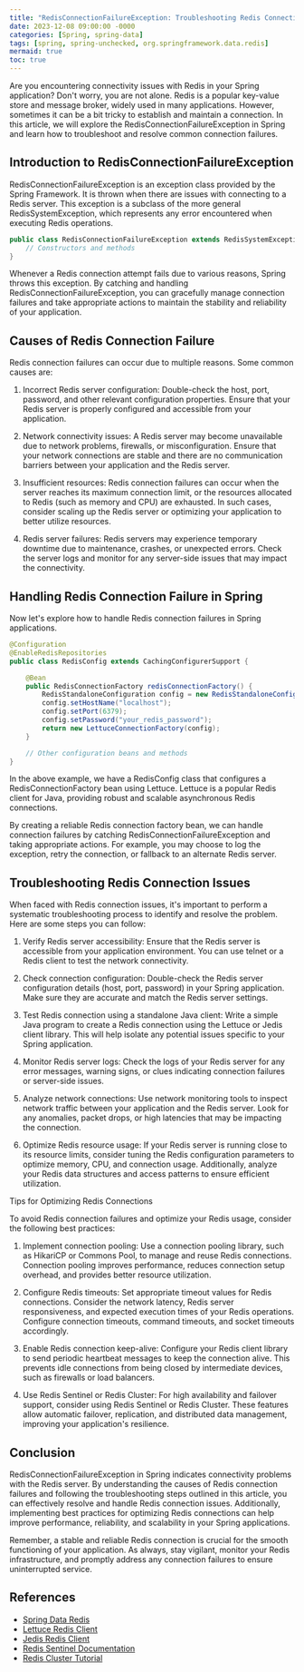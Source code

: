 ```yaml
---
title: "RedisConnectionFailureException: Troubleshooting Redis Connection Issues in Spring"
date: 2023-12-08 09:00:00 -0000
categories: [Spring, spring-data]
tags: [spring, spring-unchecked, org.springframework.data.redis]
mermaid: true
toc: true
---
```


Are you encountering connectivity issues with Redis in your Spring application? Don't worry, you are not alone. Redis is a popular key-value store and message broker, widely used in many applications. However, sometimes it can be a bit tricky to establish and maintain a connection. In this article, we will explore the RedisConnectionFailureException in Spring and learn how to troubleshoot and resolve common connection failures.

## Introduction to RedisConnectionFailureException

RedisConnectionFailureException is an exception class provided by the Spring Framework. It is thrown when there are issues with connecting to a Redis server. This exception is a subclass of the more general RedisSystemException, which represents any error encountered when executing Redis operations.

```java
public class RedisConnectionFailureException extends RedisSystemException {
    // Constructors and methods
}
```

Whenever a Redis connection attempt fails due to various reasons, Spring throws this exception. By catching and handling RedisConnectionFailureException, you can gracefully manage connection failures and take appropriate actions to maintain the stability and reliability of your application.

## Causes of Redis Connection Failure

Redis connection failures can occur due to multiple reasons. Some common causes are:

1. Incorrect Redis server configuration: Double-check the host, port, password, and other relevant configuration properties. Ensure that your Redis server is properly configured and accessible from your application.

2. Network connectivity issues: A Redis server may become unavailable due to network problems, firewalls, or misconfiguration. Ensure that your network connections are stable and there are no communication barriers between your application and the Redis server.

3. Insufficient resources: Redis connection failures can occur when the server reaches its maximum connection limit, or the resources allocated to Redis (such as memory and CPU) are exhausted. In such cases, consider scaling up the Redis server or optimizing your application to better utilize resources.

4. Redis server failures: Redis servers may experience temporary downtime due to maintenance, crashes, or unexpected errors. Check the server logs and monitor for any server-side issues that may impact the connectivity.

## Handling Redis Connection Failure in Spring
Now let's explore how to handle Redis connection failures in Spring applications.

```java
@Configuration
@EnableRedisRepositories
public class RedisConfig extends CachingConfigurerSupport {

    @Bean
    public RedisConnectionFactory redisConnectionFactory() {
        RedisStandaloneConfiguration config = new RedisStandaloneConfiguration();
        config.setHostName("localhost");
        config.setPort(6379);
        config.setPassword("your_redis_password");
        return new LettuceConnectionFactory(config);
    }

    // Other configuration beans and methods
}
```

In the above example, we have a RedisConfig class that configures a RedisConnectionFactory bean using Lettuce. Lettuce is a popular Redis client for Java, providing robust and scalable asynchronous Redis connections.

By creating a reliable Redis connection factory bean, we can handle connection failures by catching RedisConnectionFailureException and taking appropriate actions. For example, you may choose to log the exception, retry the connection, or fallback to an alternate Redis server.

## Troubleshooting Redis Connection Issues

When faced with Redis connection issues, it's important to perform a systematic troubleshooting process to identify and resolve the problem. Here are some steps you can follow:

1. Verify Redis server accessibility: Ensure that the Redis server is accessible from your application environment. You can use telnet or a Redis client to test the network connectivity.

2. Check connection configuration: Double-check the Redis server configuration details (host, port, password) in your Spring application. Make sure they are accurate and match the Redis server settings.

3. Test Redis connection using a standalone Java client: Write a simple Java program to create a Redis connection using the Lettuce or Jedis client library. This will help isolate any potential issues specific to your Spring application.

4. Monitor Redis server logs: Check the logs of your Redis server for any error messages, warning signs, or clues indicating connection failures or server-side issues.

5. Analyze network connections: Use network monitoring tools to inspect network traffic between your application and the Redis server. Look for any anomalies, packet drops, or high latencies that may be impacting the connection.

6. Optimize Redis resource usage: If your Redis server is running close to its resource limits, consider tuning the Redis configuration parameters to optimize memory, CPU, and connection usage. Additionally, analyze your Redis data structures and access patterns to ensure efficient utilization.

Tips for Optimizing Redis Connections

To avoid Redis connection failures and optimize your Redis usage, consider the following best practices:

1. Implement connection pooling: Use a connection pooling library, such as HikariCP or Commons Pool, to manage and reuse Redis connections. Connection pooling improves performance, reduces connection setup overhead, and provides better resource utilization.

2. Configure Redis timeouts: Set appropriate timeout values for Redis connections. Consider the network latency, Redis server responsiveness, and expected execution times of your Redis operations. Configure connection timeouts, command timeouts, and socket timeouts accordingly.

3. Enable Redis connection keep-alive: Configure your Redis client library to send periodic heartbeat messages to keep the connection alive. This prevents idle connections from being closed by intermediate devices, such as firewalls or load balancers.

4. Use Redis Sentinel or Redis Cluster: For high availability and failover support, consider using Redis Sentinel or Redis Cluster. These features allow automatic failover, replication, and distributed data management, improving your application's resilience.

## Conclusion

RedisConnectionFailureException in Spring indicates connectivity problems with the Redis server. By understanding the causes of Redis connection failures and following the troubleshooting steps outlined in this article, you can effectively resolve and handle Redis connection issues. Additionally, implementing best practices for optimizing Redis connections can help improve performance, reliability, and scalability in your Spring applications.

Remember, a stable and reliable Redis connection is crucial for the smooth functioning of your application. As always, stay vigilant, monitor your Redis infrastructure, and promptly address any connection failures to ensure uninterrupted service.

## References

- [Spring Data Redis](https://docs.spring.io/spring-data/redis/docs/current/reference/html/#reference)
- [Lettuce Redis Client](https://lettuce.io/)
- [Jedis Redis Client](https://github.com/redis/jedis)
- [Redis Sentinel Documentation](https://redis.io/topics/sentinel)
- [Redis Cluster Tutorial](https://redis.io/topics/cluster-tutorial)
